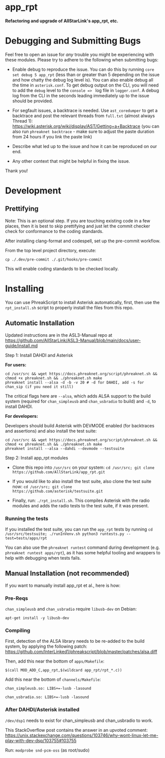 # app_rpt
**Refactoring and upgrade of AllStarLink's app_rpt, etc.**

# Debugging and Submitting Bugs

Feel free to open an issue for *any* trouble you might be experiencing with these modules. Please try to adhere to the following when submitting bugs:

- Enable debug to reproduce the issue. You can do this by running `core set debug 5 app_rpt` (less than or greater than 5 depending on the issue and how chatty the debug log level is). You can also enable debug all the time in `asterisk.conf`. To get debug output on the CLI, you will need to add the `debug` level to the `console => ` log file in `logger.conf`. A debug log from the CLI in the seconds leading immediately up to the issue should be provided.

- For segfault issues, a backtrace is needed. Use `ast_coredumper` to get a backtrace and post the relevant threads from `full.txt` (almost always Thread 1): https://wiki.asterisk.org/wiki/display/AST/Getting+a+Backtrace (you can also run `phreaknet backtrace` - make sure to adjust the paste duration from 24 hours if you link the paste link)

- Describe what led up to the issue and how it can be reproduced on our end.

- Any other context that might be helpful in fixing the issue.

Thank you!

# Development

## Prettifying

Note: This is an optional step. If you are touching existing code in a few places, then it is best to skip prettifying and just let the commit checker check for conformance to the coding standards. 

After installing clang-format and codespell, set up the pre-commit workflow.

From the top level project directory, execute:

`cp ./.dev/pre-commit ./.git/hooks/pre-commit`

This will enable coding standards to be checked locally.

# Installing

You can use PhreakScript to install Asterisk automatically, first, then use the `rpt_install.sh` script to properly install the files from this repo.

## Automatic Installation

Updated instructions are in the ASL3-Manual repo at https://github.com/AllStarLink/ASL3-Manual/blob/main/docs/user-guide/install.md

Step 1: Install DAHDI and Asterisk

**For users:**

```
cd /usr/src && wget https://docs.phreaknet.org/script/phreaknet.sh && chmod +x phreaknet.sh && ./phreaknet.sh make
phreaknet install --alsa -d -b -v 20 # -d for DAHDI, add -s for chan_sip (if you need it still)
```

The critical flags here are `--alsa`, which adds ALSA support to the build system (required for `chan_simpleusb` and `chan_usbradio` to build) and `-d`, to install DAHDI.

**For developers:**

Developers should build Asterisk with DEVMODE enabled (for backtraces and assertions) and also install the test suite:

```
cd /usr/src && wget https://docs.phreaknet.org/script/phreaknet.sh && chmod +x phreaknet.sh && ./phreaknet.sh make
phreaknet install --alsa --dahdi --devmode --testsuite
```

Step 2: Install app_rpt modules

- Clone this repo into `/usr/src` on your system: `cd /usr/src; git clone https://github.com/AllStarLink/app_rpt.git`

- If you would like to also install the test suite, also clone the test suite now: `cd /usr/src; git clone https://github.com/asterisk/testsuite.git`

- Finally, run: `./rpt_install.sh`. This compiles Asterisk with the radio modules and adds the radio tests to the test suite, if it was present.

### Running the tests

If you installed the test suite, you can run the `app_rpt` tests by running `cd /usr/src/testsuite; ./runInVenv.sh python3 runtests.py --test=tests/apps/rpt`

You can also use the `phreaknet runtest` command during development (e.g. `phreaknet runtest apps/rpt`), as it has some helpful tooling and wrappers to help with debugging when tests fails.

## Manual Installation (not recommended)

If you want to manually install app_rpt et al., here is how:

### Pre-Reqs

`chan_simpleusb` and `chan_usbradio` require `libusb-dev` on Debian:

`apt-get install -y libusb-dev`

### Compiling

First, detection of the ALSA library needs to be re-added to the build system, by applying the following patch: https://github.com/InterLinked1/phreakscript/blob/master/patches/alsa.diff

Then, add this near the bottom of `apps/Makefile`:

`$(call MOD_ADD_C,app_rpt,$(wildcard app_rpt/rpt_*.c))`

Add this near the bottom of `channels/Makefile`:

`chan_simpleusb.so: LIBS+=-lusb -lasound`

`chan_usbradio.so: LIBS+=-lusb -lasound`

### After DAHDI/Asterisk installed

`/dev/dsp1` needs to exist for chan_simpleusb and chan_usbradio to work.

This StackOverflow post contains the answer in an upvoted comment: https://unix.stackexchange.com/questions/103746/why-wont-linux-let-me-play-with-dev-dsp/103755#103755

Run: `modprobe snd-pcm-oss` (as root/sudo)
